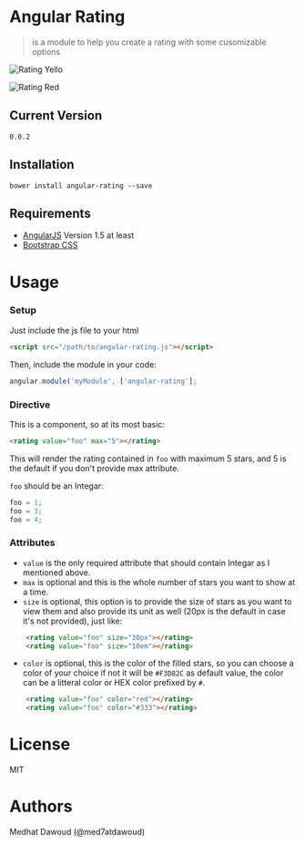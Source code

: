 # Angular Rating 

> is a module to help you create a rating with some cusomizable options

![Rating Yello](http://i.imgur.com/X90G6DY.jpg)

![Rating Red](http://i.imgur.com/Vfxs1D8.jpg)

Current Version
---------------
```
0.0.2
```

Installation
------------
```
bower install angular-rating --save
```

Requirements
------------

- [AngularJS](http://angularjs.org) Version 1.5 at least
- [Bootstrap CSS](http://getbootstrap.com) 

Usage
=====

### Setup

Just include the js file to your html

```html
<script src="/path/to/angular-rating.js"></script>
```

Then, include the module in your code:

```javascript
angular.module('myModule', ['angular-rating'];
```

### Directive

This is a component, so at its most basic:

```html
<rating value="foo" max="5"></rating>
```

This will render the rating contained in `foo` with maximum 5 stars, and 5 is the default if you don't provide max attribute.

`foo` should be an Integar:

```javascript
foo = 1;
foo = 3;
foo = 4;
```

### Attributes

- `value` is the only required attribute that should contain Integar as I mentioned above.
- `max` is optional and this is the whole number of stars you want to show at a time.
- `size` is optional, this option is to provide the size of stars as you want to view them and also provide its unit as well (20px is the default in case it's not provided), just like:
```html
    <rating value="foo" size="30px"></rating>
    <rating value="foo" size="10em"></rating>
```
- `color` is optional, this is the color of the filled stars, so you can choose a color of your choice if not it will be `#F3D82C` as default value, 
the color can be a litteral color or HEX color prefixed by `#`.
```html
    <rating value="foo" color="red"></rating>
    <rating value="foo" color="#333"></rating>
```

License
=======

MIT

Authors
=======

Medhat Dawoud (@med7atdawoud)
